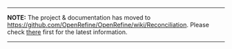 
---

**NOTE:** The project & documentation has moved to https://github.com/OpenRefine/OpenRefine/wiki/Reconciliation. Please check [there](https://github.com/OpenRefine/OpenRefine/wiki/Reconciliation) first for the latest information.

---

